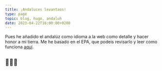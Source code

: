 ```yaml
---
title: ¡Andaluces levantaos!
type: page
topic: blog, hugo, andaluh
date: 2023-04-22T16:00:00+0200
---
```


Pues he añadido el andalúz como idioma a la web como detalle y hacer honor a mi tierra. Me he basado en el EPA, que podeis revisarlo y leer como funciona [aquí](https://es.wikipedia.org/wiki/Êttandâ_pal_andalûh).

## 💚🤍💚
